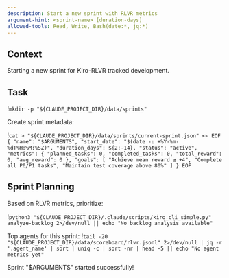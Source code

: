 ```yaml
---
description: Start a new sprint with RLVR metrics
argument-hint: <sprint-name> [duration-days]
allowed-tools: Read, Write, Bash(date:*, jq:*)
---
```


## Context

Starting a new sprint for Kiro-RLVR tracked development.

## Task

!`mkdir -p "${CLAUDE_PROJECT_DIR}/data/sprints"`

Create sprint metadata:

!`cat > "${CLAUDE_PROJECT_DIR}/data/sprints/current-sprint.json" << EOF
{
  "name": "$ARGUMENTS",
  "start_date": "$(date -u +%Y-%m-%dT%H:%M:%SZ)",
  "duration_days": ${2:-14},
  "status": "active",
  "metrics": {
    "planned_tasks": 0,
    "completed_tasks": 0,
    "total_reward": 0,
    "avg_reward": 0
  },
  "goals": [
    "Achieve mean reward ≥ +4",
    "Complete all P0/P1 tasks",
    "Maintain test coverage above 80%"
  ]
}
EOF`

## Sprint Planning

Based on RLVR metrics, prioritize:

!`python3 "${CLAUDE_PROJECT_DIR}/.claude/scripts/kiro_cli_simple.py" analyze-backlog 2>/dev/null || echo "No backlog analysis available"`

Top agents for this sprint:
!`tail -20 "${CLAUDE_PROJECT_DIR}/data/scoreboard/rlvr.jsonl" 2>/dev/null | jq -r '.agent_name' | sort | uniq -c | sort -nr | head -5 || echo "No agent metrics yet"`

Sprint "$ARGUMENTS" started successfully!